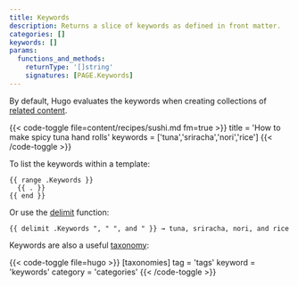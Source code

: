 ```yaml
---
title: Keywords
description: Returns a slice of keywords as defined in front matter.
categories: []
keywords: []
params:
  functions_and_methods:
    returnType: '[]string'
    signatures: [PAGE.Keywords]
---
```


By default, Hugo evaluates the keywords when creating collections of [related content][].

[related content]: /content-management/related-content/

{{< code-toggle file=content/recipes/sushi.md fm=true >}}
title = 'How to make spicy tuna hand rolls'
keywords = ['tuna','sriracha','nori','rice']
{{< /code-toggle >}}

To list the keywords within a template:

```go-html-template
{{ range .Keywords }}
  {{ . }}
{{ end }}
```

Or use the [delimit][] function:

```go-html-template
{{ delimit .Keywords ", " ", and " }} → tuna, sriracha, nori, and rice
```

Keywords are also a useful [taxonomy][]:

{{< code-toggle file=hugo >}}
[taxonomies]
tag = 'tags'
keyword = 'keywords'
category = 'categories'
{{< /code-toggle >}}

[delimit]: /docs/reference/functions/collections/delimit/
[taxonomy]: /content-management/taxonomies/
